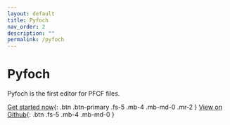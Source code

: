 ```yaml
---
layout: default
title: Pyfoch
nav_order: 2
description: ""
permalink: /pyfoch
---
```


# Pyfoch
Pyfoch is the first editor for PFCF files.

[Get started now](https://pythonforchange.github.io/download){: .btn .btn-primary .fs-5 .mb-4 .mb-md-0 .mr-2 } [View on Github](https://github.com/PythonForChange/PyfochEditor){: .btn .fs-5 .mb-4 .mb-md-0 }
